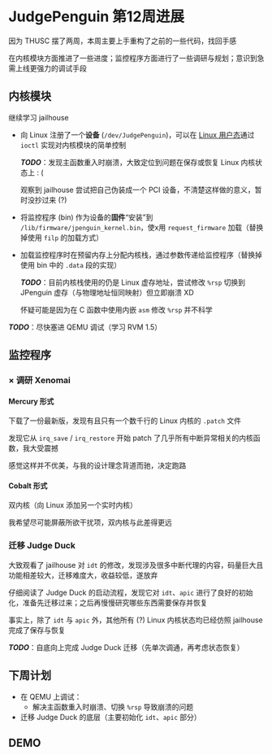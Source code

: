 # JudgePenguin 第12周进展

因为 THUSC 摆了两周，本周主要上手重构了之前的一些代码，找回手感

在内核模块方面推进了一些进度；监控程序方面进行了一些调研与规划；意识到急需上线更强力的调试手段

## 内核模块

继续学习 jailhouse

- 向 Linux 注册了一个**设备** (`/dev/JudgePenguin`)，可以在 <u>Linux 用户态</u>通过 `ioctl` 实现对内核模块的简单控制

  ***TODO***：发现主函数重入时崩溃，大致定位到问题在保存或恢复 Linux 内核状态上 : (

  观察到 jailhouse 尝试把自己伪装成一个 PCI 设备，不清楚这样做的意义，暂时没抄过来 (?)

- 将监控程序 (bin) 作为设备的**固件**“安装”到 `/lib/firmware/jpenguin_kernel.bin`，使x用 `request_firmware` 加载（替换掉使用 `filp` 的加载方式）

- 加载监控程序时在预留内存上分配内核栈，通过参数传递给监控程序（替换掉使用 bin 中的 `.data` 段的实现）

  ***TODO***：目前内核栈使用的仍是 Linux 虚存地址，尝试修改 `%rsp` 切换到 JPenguin 虚存（与物理地址恒同映射）但立即崩溃 XD

  怀疑可能是因为在 C 函数中使用内嵌 `asm` 修改 `%rsp` 并不科学

***TODO***：尽快塞进 QEMU 调试（学习 RVM 1.5）


## 监控程序

### × 调研 Xenomai

#### Mercury 形式

下载了一份最新版，发现有且只有一个数千行的 Linux 内核的 `.patch` 文件

发现它从 `irq_save` / `irq_restore` 开始 patch 了几乎所有中断异常相关的内核函数，我大受震撼

感觉这样并不优美，与我的设计理念背道而驰，决定跑路

#### Cobalt 形式

双内核（向 Linux 添加另一个实时内核）

我希望尽可能屏蔽所欲干扰项，双内核与此差得更远

### 迁移 Judge Duck

大致观看了 jailhouse 对 `idt` 的修改，发现涉及很多中断代理的内容，码量巨大且功能相差较大，迁移难度大，收益较低，遂放弃

仔细阅读了 Judge Duck 的启动流程，发现它对 `idt`、`apic` 进行了良好的初始化，准备先迁移过来；之后再慢慢研究哪些东西需要保存并恢复

事实上，除了 `idt` 与 `apic` 外，其他所有 (?) Linux 内核状态均已经仿照 jailhouse 完成了保存与恢复

***TODO***：自底向上完成 Judge Duck 迁移（先单次调通，再考虑状态恢复）

## 下周计划

- 在 QEMU 上调试：
  - 解决主函数重入时崩溃、切换 `%rsp` 导致崩溃的问题
- 迁移 Judge Duck 的底层（主要初始化 `idt`、`apic` 部分）

## DEMO

